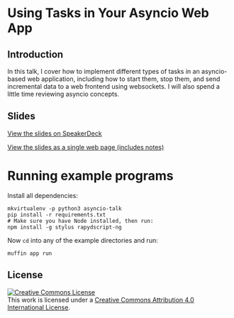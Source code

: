 # Using Tasks in Your Asyncio Web App

## Introduction

In this talk, I cover how to implement different types of tasks in an asyncio-based web application, including how to start them, stop them, and send incremental data to a web frontend using websockets. I will also spend a little time reviewing asyncio concepts.

## Slides

[View the slides on SpeakerDeck](https://speakerdeck.com/feihong/using-tasks-in-your-asyncio-web-app)

[View the slides as a single web page (includes notes)](https://github.com/feihong/asyncio-tasks-talk/blob/master/talk.md)

# Running example programs

Install all dependencies:

```
mkvirtualenv -p python3 asyncio-talk
pip install -r requirements.txt
# Make sure you have Node installed, then run:
npm install -g stylus rapydscript-ng
```

Now `cd` into any of the example directories and run:

```
muffin app run
```

## License

<a rel="license" href="http://creativecommons.org/licenses/by/4.0/"><img alt="Creative Commons License" style="border-width:0" src="https://i.creativecommons.org/l/by/4.0/88x31.png" /></a><br />This work is licensed under a <a rel="license" href="http://creativecommons.org/licenses/by/4.0/">Creative Commons Attribution 4.0 International License</a>.
